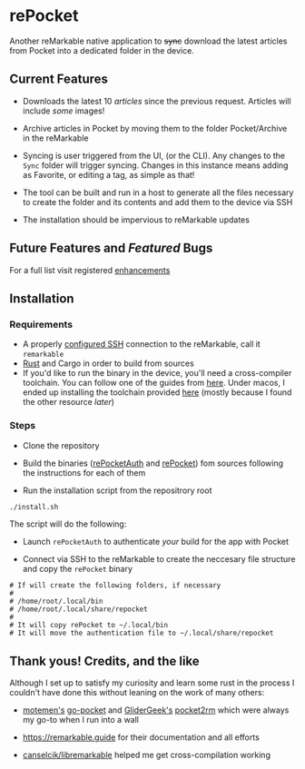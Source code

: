 # rePocket

Another reMarkable native application to ~~sync~~ download the latest articles from Pocket into a dedicated folder in the device.

## Current Features

* Downloads the latest 10 _articles_ since the previous request. Articles will include _some_ images!

* Archive articles in Pocket by moving them to the folder Pocket/Archive in the reMarkable

* Syncing is user triggered from the UI, (or the CLI). Any changes to the `Sync` folder will trigger syncing. Changes in this instance means adding as Favorite, or editing a tag, as simple as that!

* The tool can be built and run in a host to generate all the files necessary to create the folder and its contents and add them to the device via SSH

* The installation should be impervious to reMarkable updates

## Future Features and _Featured_ Bugs

For a full list visit registered [enhancements](https://github.com/sm13/rePocket/labels/enhancement)

## Installation

### Requirements

* A properly [configured SSH](https://remarkable.guide/guide/access/index.html) connection to the reMarkable, call it `remarkable`
* [Rust](https://www.rust-lang.org/learn/get-started) and Cargo in order to build from sources
* If you'd like to run the binary in the device, you'll need a cross-compiler toolchain. You can follow one of the guides from [here](https://remarkable.guide/devel/toolchains.html). Under macos, I ended up installing the toolchain provided [here](https://github.com/messense/homebrew-macos-cross-toolchains/) (mostly because I found the other resource _later_)

### Steps

- Clone the repository

- Build the binaries ([rePocketAuth](../README.md) and [rePocket](../README.md)) fom sources following the instructions for each of them

- Run the installation script from the repositrory root

```bash
./install.sh
```

The script will do the following:

- Launch `rePocketAuth` to authenticate _your_ build for the app with Pocket

- Connect via SSH to the reMarkable to create the neccesary file structure and copy the `rePocket` binary

```
# If will create the following folders, if necessary
#
# /home/root/.local/bin
# /home/root/.local/share/repocket
#
# It will copy rePocket to ~/.local/bin
# It will move the authentication file to ~/.local/share/repocket
```

## Thank yous! Credits, and the like

Although I set up to satisfy my curiosity and learn some rust in the process I couldn't have done this without leaning on the work of many others:

* [motemen's](https://github.com/motemen) [go-pocket](https://github.com/motemen/go-pocket) and [GliderGeek's](https://github.com/GliderGeek) [pocket2rm](https://github.com/GliderGeek/pocket2rm) which were always my go-to when I run into a wall

* https://remarkable.guide for their documentation and all efforts

* [canselcik/libremarkable](https://github.com/canselcik/libremarkable) helped me get cross-compilation working
